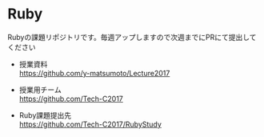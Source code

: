 # Ruby

Rubyの課題リポジトリです。毎週アップしますので次週までにPRにて提出してください

- 授業資料  
https://github.com/y-matsumoto/Lecture2017

- 授業用チーム  
https://github.com/Tech-C2017

- Ruby課題提出先  
https://github.com/Tech-C2017/RubyStudy
